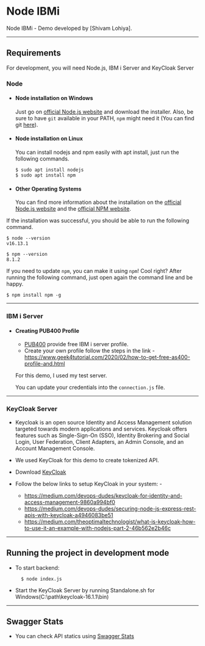 # Node IBMi

Node IBMi - Demo developed by [Shivam Lohiya].

---
## Requirements

For development, you will need Node.js, IBM i Server and KeyCloak Server

### Node
- #### Node installation on Windows

  Just go on [official Node.js website](https://nodejs.org/) and download the installer.
Also, be sure to have `git` available in your PATH, `npm` might need it (You can find git [here](https://git-scm.com/)).

- #### Node installation on Linux

  You can install nodejs and npm easily with apt install, just run the following commands.

      $ sudo apt install nodejs
      $ sudo apt install npm

- #### Other Operating Systems
  You can find more information about the installation on the [official Node.js website](https://nodejs.org/) and the [official NPM website](https://npmjs.org/).

If the installation was successful, you should be able to run the following command.

    $ node --version
    v16.13.1

    $ npm --version
    8.1.2

If you need to update `npm`, you can make it using `npm`! Cool right? After running the following command, just open again the command line and be happy.

    $ npm install npm -g

---

### IBM i Server
- #### Creating PUB400 Profile
    - [PUB400](pub400.com) provide free IBM i server profile. 
    - Create your own profile follow the steps in the link - https://www.geek4tutorial.com/2020/02/how-to-get-free-as400-profile-and.html

    For this demo, I used my test server.   

    You can update your credentials into the `connection.js` file. 

---

### KeyCloak Server

   - Keycloak is an open source Identity and Access Management solution targeted towards modern applications and services. Keycloak offers features such as Single-Sign-On (SSO), Identity Brokering and Social Login, User Federation, Client Adapters, an Admin Console, and an Account Management Console.

   - We used KeyCloak for this demo to create tokenized API.

   - Download [KeyCloak](https://www.keycloak.org/downloads)

   - Follow the below links to setup KeyCloak in your system: -
     - https://medium.com/devops-dudes/keycloak-for-identity-and-access-management-9860a994bf0
     - https://medium.com/devops-dudes/securing-node-js-express-rest-apis-with-keycloak-a4946083be51
     - https://medium.com/theoptimaltechnologist/what-is-keycloak-how-to-use-it-an-example-with-nodejs-part-2-46b562e2b46c

---

## Running the project in development mode
- To start backend:

        $ node index.js

- Start the KeyCloak Server by running Standalone.sh for Windows(C:\path\keycloak-16.1.1\bin)

---

## Swagger Stats
- You can check API statics using [Swagger Stats](http://localhost:3000/swagger-stats)

